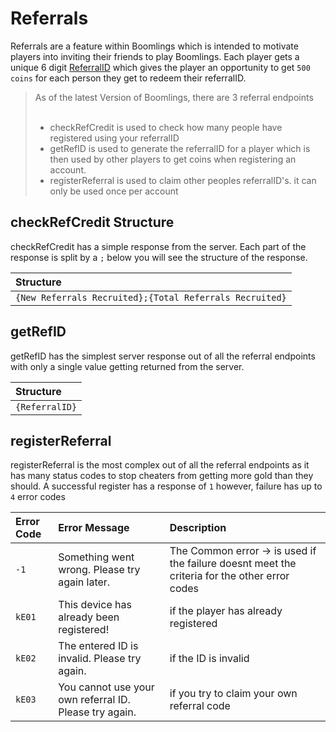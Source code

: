 <!-- 
Register Referal errors

kE01 - This device has already been registered!
kE02 - The entered ID is invalid. Please try again.
kE03 - You cannot use your own referral ID. Please try again.

-1 - Something went wrong. Please try again later.
 -->

 # Referrals

 Referrals are a feature within Boomlings which is intended to motivate players into inviting their friends to play Boomlings. Each player gets a unique 6 digit [ReferralID](/topics/referral.md) which gives the player an opportunity to get `500 coins` for each person they get to redeem their referralID.

 > As of the latest Version of Boomlings, there are 3 referral endpoints<br/><br/>
 > - checkRefCredit is used to check how many people have registered using your referralID
 > - getRefID is used to generate the referralID for a player which is then used by other players to get coins when registering an account.  
 > - registerReferral is used to claim other peoples referralID's. it can only be used once per account

 ## checkRefCredit Structure

 checkRefCredit has a simple response from the server. Each part of the response is split by a `;` below you will see the structure of the response.

| Structure |
|:----------|
| `{New Referrals Recruited};{Total Referrals Recruited}`

## getRefID

getRefID has the simplest server response out of all the referral endpoints with only a single value getting returned from the server.

| Structure |
|:----------|
| `{ReferralID}`

## registerReferral

registerReferral is the most complex out of all the referral endpoints as it has many status codes to stop cheaters from getting more gold than they should. A successful register has a response of `1` however, failure has up to `4` error codes

| Error Code | Error Message | Description |
|:-----------|:--------------|:------------|
| `-1`       | Something went wrong. Please try again later. | The Common error -> is used if the failure doesnt meet the criteria for the other error codes |
| `kE01`     | This device has already been registered! | if the player has already registered |
| `kE02`     | The entered ID is invalid. Please try again. | if the ID is invalid |
| `kE03`     | You cannot use your own referral ID. Please try again. | if you try to claim your own referral code |